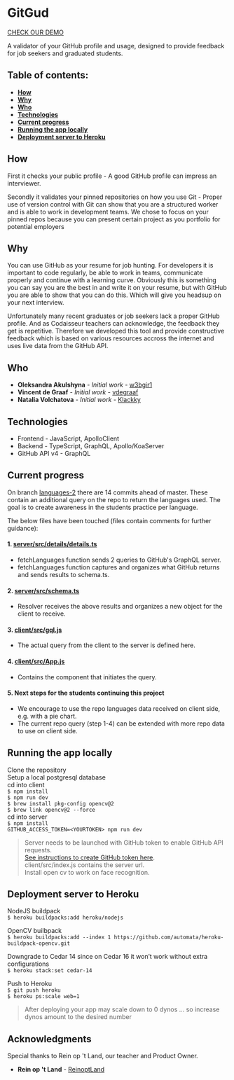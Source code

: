 # GitGud
[CHECK OUR DEMO](https://gityougud.herokuapp.com/)

A validator of your GitHub profile and usage, designed to provide feedback for job seekers and graduated students.

## Table of contents:

- **[How](#how)**
- **[Why](#why)**
- **[Who](#who)**
- **[Technologies](#technologies)**
- **[Current progress](#current-progress)**
- **[Running the app locally](#running-the-app-locally)**
- **[Deployment server to Heroku](#deployment-server-to-heroku)**

## How

First it checks your public profile - A good GitHub profile can impress an interviewer.

Secondly it validates your pinned repositories on how you use Git - Proper use of version control with Git can show that you are a structured worker and is able to work in development teams. We chose to focus on your pinned repos because you can present certain project as you portfolio for potential employers

## Why

You can use GitHub as your resume for job hunting. For developers it is important to code regularly, be able to work in teams, communicate properly and continue with a learning curve. Obviously this is something you can say you are the best in and write it on your resume, but with GitHub you are able to show that you can do this. Which will give you headsup on your next interview.

Unfortunately many recent graduates or job seekers lack a proper GitHub profile. And as Codaisseur teachers can acknowledge, the feedback they get is repetitive. Therefore we developed this tool and provide constructive feedback which is based on various resources accross the internet and uses live data from the GitHub API.

## Who

* **Oleksandra Akulshyna** - *Initial work* - [w3bgir1](https://github.com/w3bgir1)
* **Vincent de Graaf** - *Initial work* - [vdegraaf](https://github.com/vdegraaf)
* **Natalia Volchatova** - *Initial work* - [Klackky](https://github.com/Klackky)

## Technologies

* Frontend - JavaScript, ApolloClient <br>
* Backend - TypeScript, GraphQL, Apollo/KoaServer <br>
* GitHub API v4 - GraphQL <br>

## Current progress

On branch [languages-2](https://github.com/Official-Codaisseur-Graduate/git-gud/tree/languages-2) there are 14 commits ahead of master. These contain an additional query on the repo to return the languages used. The goal is to create awareness in the students practice per language.

The below files have been touched (files contain comments for further guidance):

#### 1. [server/src/details/details.ts](https://github.com/Official-Codaisseur-Graduate/git-gud/blob/languages-2/server/src/details/details.ts)
- fetchLanguages function sends 2 queries to GitHub's GraphQL server.
- fetchLanguages function captures and organizes what GitHub returns and sends results to schema.ts. 

#### 2. [server/src/schema.ts](https://github.com/Official-Codaisseur-Graduate/git-gud/blob/languages-2/server/src/schema.ts)
- Resolver receives the above results and organizes a new object for the client to receive.

#### 3. [client/src/gql.js](https://github.com/Official-Codaisseur-Graduate/git-gud/blob/languages-2/client/src/gql.js)
- The actual query from the client to the server is defined here.

#### 4. [client/src/App.js](https://github.com/Official-Codaisseur-Graduate/git-gud/blob/languages-2/client/src/App.js)
- Contains the component that initiates the query.

#### 5. Next steps for the students continuing this project
- We encourage to use the repo languages data received on client side, e.g. with a pie chart.
- The current repo query (step 1-4) can be extended with more repo data to use on client side.

## Running the app locally

Clone the repository <br>
Setup a local postgresql database<br>
cd into client <br>
`$ npm install` <br>
`$ npm run dev` <br>
`$ brew install pkg-config opencv@2`<br>
`$ brew link opencv@2 --force`<br>
cd into server <br>
`$ npm install` <br> 
`GITHUB_ACCESS_TOKEN=<YOURTOKEN> npm run dev` <br>

> Server needs to be launched with GitHub token to enable GitHub API requests. <br>
> [See instructions to create GitHub token here](https://help.github.com/en/articles/creating-a-personal-access-token-for-the-command-line). <br>
> client/src/index.js contains the server url. <br>
> Install open cv to work on face recognition. <br>

## Deployment server to Heroku

NodeJS buildpack <br>
`$ heroku buildpacks:add heroku/nodejs` <br>

OpenCV builbpack <br>
`$ heroku buildpacks:add --index 1 https://github.com/automata/heroku-buildpack-opencv.git` <br>

Downgrade to Cedar 14 since on Cedar 16 it won’t work without extra configurations <br>
`$ heroku stack:set cedar-14` <br>

Push to Heroku <br>
`$ git push heroku` <br>
`$ heroku ps:scale web=1` <br>

> After deploying your app may scale down to 0 dynos
> ... so increase dynos amount to the desired number

## Acknowledgments

Special thanks to Rein op 't Land, our teacher and Product Owner. 
* **Rein op 't Land** - [ReinoptLand](https://github.com/Reinoptland)
